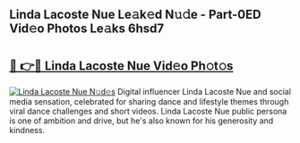 ## Linda Lacoste Nue Le𝚊k𝚎d N𝚞𝚍e - Part-0ED Vid𝚎o Photos Le𝚊ks 6hsd7

# <h2><a href="http://fb8rur.evod.top/?m=Linda+Lacoste+Nue">🔗 👉🔴 Linda Lacoste Nue Vid𝚎o Ph𝚘t𝚘s</a></h2>

[![Linda Lacoste Nue N𝚞d𝚎s](https://i.imgur.com/8V9OHl7.gif)](http://fb8rur.evod.top/?m=Linda+Lacoste+Nue)
Digital influencer Linda Lacoste Nue and social media sensation, celebrated for sharing dance and lifestyle themes through viral dance challenges and short videos. Linda Lacoste Nue public persona is one of ambition and drive, but he's also known for his generosity and kindness. 
